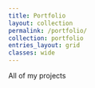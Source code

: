 ```yaml
---
title: Portfolio
layout: collection
permalink: /portfolio/
collection: portfolio
entries_layout: grid
classes: wide
---
```


All of my projects
